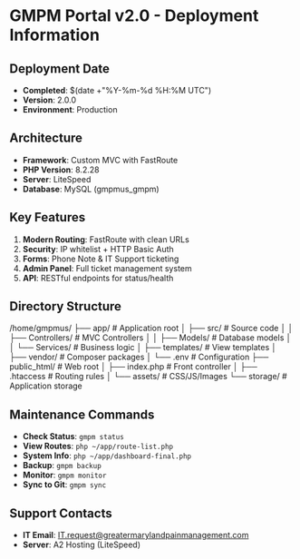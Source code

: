 # GMPM Portal v2.0 - Deployment Information

## Deployment Date
- **Completed**: $(date +"%Y-%m-%d %H:%M UTC")
- **Version**: 2.0.0
- **Environment**: Production

## Architecture
- **Framework**: Custom MVC with FastRoute
- **PHP Version**: 8.2.28
- **Server**: LiteSpeed
- **Database**: MySQL (gmpmus_gmpm)

## Key Features
1. **Modern Routing**: FastRoute with clean URLs
2. **Security**: IP whitelist + HTTP Basic Auth
3. **Forms**: Phone Note & IT Support ticketing
4. **Admin Panel**: Full ticket management system
5. **API**: RESTful endpoints for status/health

## Directory Structure
/home/gmpmus/
├── app/                    # Application root
│   ├── src/               # Source code
│   │   ├── Controllers/   # MVC Controllers
│   │   ├── Models/        # Database models
│   │   └── Services/      # Business logic
│   ├── templates/         # View templates
│   ├── vendor/            # Composer packages
│   └── .env              # Configuration
├── public_html/           # Web root
│   ├── index.php         # Front controller
│   ├── .htaccess         # Routing rules
│   └── assets/           # CSS/JS/Images
└── storage/              # Application storage
## Maintenance Commands
- **Check Status**: `gmpm status`
- **View Routes**: `php ~/app/route-list.php`
- **System Info**: `php ~/app/dashboard-final.php`
- **Backup**: `gmpm backup`
- **Monitor**: `gmpm monitor`
- **Sync to Git**: `gmpm sync`

## Support Contacts
- **IT Email**: IT.request@greatermarylandpainmanagement.com
- **Server**: A2 Hosting (LiteSpeed)
